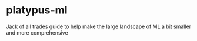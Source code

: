 # platypus-ml
Jack of all trades guide to help make the large landscape of ML a bit smaller and more comprehensive
